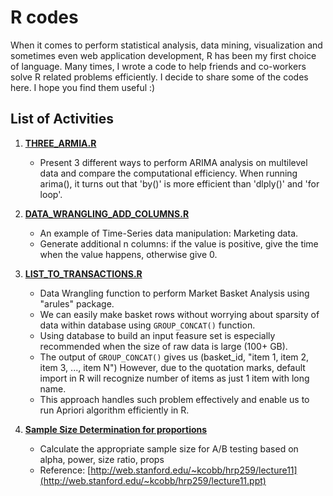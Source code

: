 R codes
=======

When it comes to perform statistical analysis, data mining, visualization and sometimes even web application development, R has been my first choice of language. 
Many times, I wrote a code to help friends and co-workers solve R related problems efficiently. I decide to share some of the codes here. I hope you find them useful :)



## List of Activities

1. **[THREE_ARMIA.R](https://github.com/powerlim2/R/blob/master/R/THREE_ARIMA.R)**
	* Present 3 different ways to perform ARIMA analysis on multilevel data and compare the computational efficiency. 
	When running arima(), it turns out that 'by()' is more efficient than 'dlply()' and 'for loop'.
	
2. **[DATA_WRANGLING_ADD_COLUMNS.R](https://github.com/powerlim2/R/blob/master/R/DATA_WRANGLING_ADD_COLUMNS.R)**
	* An example of Time-Series data manipulation: Marketing data.
	* Generate additional n columns: if the value is positive, give the time when the value happens, otherwise give 0.

3. **[LIST_TO_TRANSACTIONS.R](https://github.com/powerlim2/R/blob/master/R/LIST_TO_TRANSACTIONS.R)**
	* Data Wrangling function to perform Market Basket Analysis using "arules" package. 
	* We can easily make basket rows without worrying about sparsity of data within database using `GROUP_CONCAT()` function.
    * Using database to build an input feasure set is especially recommended when the size of raw data is large (100+ GB).
	* The output of `GROUP_CONCAT()` gives us (basket_id, "item 1, item 2, item 3, ..., item N")
	However, due to the quotation marks, default import in R will recognize number of items as just 1 item with long name.
	* This approach handles such problem effectively and enable us to run Apriori algorithm efficiently in R.

4. **[Sample Size Determination for proportions](https://github.com/powerlim2/R/blob/master/R/SampleSize.R)**
	* Calculate the appropriate sample size for A/B testing based on alpha, power, size ratio, props  
	* Reference: [http://web.stanford.edu/~kcobb/hrp259/lecture11](http://web.stanford.edu/~kcobb/hrp259/lecture11.ppt)
	
